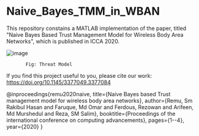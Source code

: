 # Naive_Bayes_TMM_in_WBAN

This repository constains a MATLAB implementation of the paper, titled "Naive Bayes Based Trust Management Model for Wireless Body Area Networks", which is published in ICCA 2020.

![image](https://user-images.githubusercontent.com/68147248/220020606-881be42e-20eb-47be-873a-a2111609fdad.png)

           Fig: Threat Model



If you find this project useful to you, please cite our work: https://doi.org/10.1145/3377049.3377084




@inproceedings{remu2020naive,
  title={Naive Bayes based Trust management model for wireless body area networks},
  author={Remu, Sm Rakibul Hasan and Faruque, Md Omar and Ferdous, Rezowan and Arifeen, Md Murshedul and Reza, SM Salim},
  booktitle={Proceedings of the international conference on computing advancements},
  pages={1--4},
  year={2020}
}
